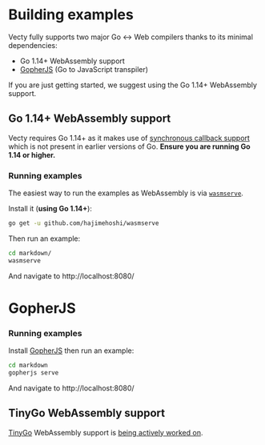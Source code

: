 # Building examples

Vecty fully supports two major Go <-> Web compilers thanks to its minimal dependencies:

- Go 1.14+ WebAssembly support
- [GopherJS](https://github.com/gopherjs/gopherjs) (Go to JavaScript transpiler)

If you are just getting started, we suggest using the Go 1.14+ WebAssembly support.

## Go 1.14+ WebAssembly support

Vecty requires Go 1.14+ as it makes use of [synchronous callback support](https://go-review.googlesource.com/c/go/+/142004) which is not present in earlier versions of Go. **Ensure you are running Go 1.14 or higher.**

### Running examples

The easiest way to run the examples as WebAssembly is via [`wasmserve`](https://github.com/hajimehoshi/wasmserve).

Install it (**using Go 1.14+**):

```bash
go get -u github.com/hajimehoshi/wasmserve
```

Then run an example:

```bash
cd markdown/
wasmserve
```

And navigate to http://localhost:8080/

# GopherJS

### Running examples

Install [GopherJS](https://github.com/gopherjs/gopherjs#installation-and-usage) then run an example:

```bash
cd markdown
gopherjs serve
```

And navigate to http://localhost:8080/

## TinyGo WebAssembly support

[TinyGo](https://github.com/tinygo-org/tinygo) WebAssembly support is [being actively worked on](https://github.com/tinygo-org/tinygo/issues/93).
